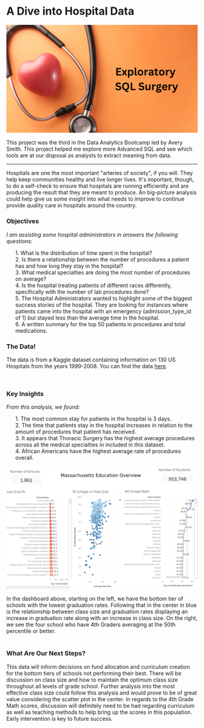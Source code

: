 # A Dive into Hospital Data

<img src="images/qSQLprojectpic.png?raw=true">

This project was the third in the Data Analytics Bootcamp led by Avery Smith. This project helped me explore more Advanced SQL and see which tools are at our disposal as analysts to extract meaning from data.<br>

---

Hospitals are one the most important "arteries of society", if you will. They help keep communities healthy and live longer lives. It's important, though, to do a self-check to ensure that hospitals are running efficiently and are producing the result that they are meant to produce. An big-picture analysis could help give us some insight into what needs to improve to continue provide quality care in hospitals around the country.<br>

### Objectives
*I am assisting some hospital administrators in answers the following questions:*
<ol>
  1. What is the distribution of time spent in the hospital?<br>
  2. Is there a relationship between the number of procedures a patient has and how long they stay in the hospital?<br>
  3. What medical specialties are doing the most number of procedures on average?<br>
  4. Is the hospital treating patients of different races differently, specifically with the number of lab procedures done?<br>
  5. The Hospital Administrators wanted to highlight some of the biggest success stories of the hospital. They are looking for instances where patients came into the hospital with an emergency (admission_type_id of 1) but stayed less than the average time in the hospital.<br>
  6. A written summary for the top 50 patients in procedures and total medications.
</ol>

### The Data!
The data is from a Kaggle dataset containing information on 130 US Hospitals from the years 1999-2008. You can find the data [here](https://www.kaggle.com/code/iabhishekofficial/prediction-on-hospital-readmission/data?select=diabetic_data.csv).

<br>

### Key Insights
*From this analysis, we found:*
<ol>
  1. The most common stay for patients in the hospital is 3 days.<br>
  2. The time that patients stay in the hospital increases in relation to the amount of procedures that patient has received.<br>
  3. It appears that Thoracic Surgery has the highest average procedures across all the medical specialties in included in this dataset.<br>
  4. African Americans have the highest average rate of procedures overall.
</ol>




<img src="images/masseduoverview.png?raw=true"><br>

In the dashboard above, starting on the left, we have the bottom tier of schools with the lowest graduation rates. Following that in the center in blue is the relationship between class size and graduation rates displaying an increase in graduation rate along with an increase in class size. On the right, we see the four school who have 4th Graders averaging at the 50th percentile or better.<br><br>

### What Are Our Next Steps?
This data will inform decisions on fund allocation and curriculum creation for the bottom tiers of schools not performing their best. There will be discussion on class size and how to maintain the optimum class size throughout all levels of grade school. Further analysis into the most effective class size could follow this analysis and would prove to be of great value considering the scatter plot in the center. In regards to the 4th Grade Math scores, discussion will definitely need to be had regarding curriculum as well as teaching methods to help bring up the scores in this population. Early intervention is key to future success.
